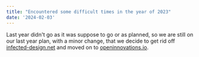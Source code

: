 ```yaml
---
title: "Encountered some difficult times in the year of 2023"
date: '2024-02-03'
---
```


Last year didn't go as it was suppose to go or as planned, so we are still on our last year plan, with a minor change, that we decide to get rid off [infected-design.net](https://infected-design.net) and moved on to [openinnovations.io](https://openinnovations.io). 
